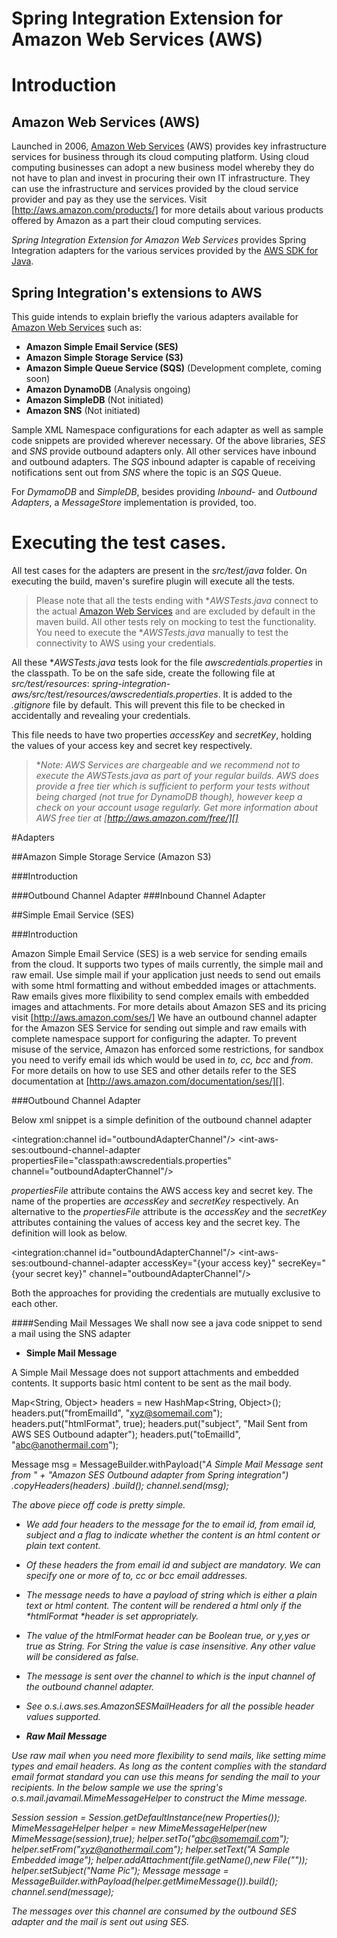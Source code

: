 Spring Integration Extension for Amazon Web Services (AWS)
==========================================================

# Introduction

## Amazon Web Services (AWS)

Launched in 2006, [Amazon Web Services][] (AWS) provides key infrastructure services for business through its cloud computing platform. Using cloud computing businesses can adopt a new business model whereby they do not have to plan and invest in procuring their own IT infrastructure. They can use the infrastructure and services provided by the cloud service provider and pay as they use the services. Visit [http://aws.amazon.com/products/] for more details about various products offered by Amazon as a part their cloud computing services.

*Spring Integration Extension for Amazon Web Services* provides Spring Integration adapters for the various services provided by the [AWS SDK for Java][].

## Spring Integration's extensions to AWS

This guide intends to explain briefly the various adapters available for [Amazon Web Services][] such as:

* **Amazon Simple Email Service (SES)**
* **Amazon Simple Storage Service (S3)**
* **Amazon Simple Queue Service (SQS)** (Development complete, coming soon)
* **Amazon DynamoDB** (Analysis ongoing)
* **Amazon SimpleDB** (Not initiated)
* **Amazon SNS** (Not initiated)

Sample XML Namespace configurations for each adapter as well as sample code snippets are provided wherever necessary. Of the above libraries, *SES* and *SNS* provide outbound adapters only. All other services have inbound and outbound adapters. The *SQS* inbound adapter is capable of receiving notifications sent out from *SNS* where the topic is an *SQS* Queue.

For *DymamoDB* and *SimpleDB*, besides providing *Inbound*- and *Outbound Adapters*, a *MessageStore* implementation is provided, too.

# Executing the test cases.

All test cases for the adapters are present in the *src/test/java* folder. On executing the build, maven's surefire plugin will execute all the tests.

> Please note that all the tests ending with **AWSTests.java* connect to the actual [Amazon Web Services][] and are excluded by default in the maven build. All other tests rely on mocking to test the functionality. You need to execute the **AWSTests.java* manually to test the connectivity to AWS using your credentials.

All these **AWSTests.java* tests look for the file *awscredentials.properties* in the classpath. To be on the safe side, create the following file at *src/test/resources*:
*spring-integration-aws/src/test/resources/awscredentials.properties*. It is added to the *.gitignore* file by default. This will prevent this file to be checked in accidentally and revealing your credentials.

This file needs to have two properties *accessKey* and *secretKey*, holding the values of your access key and secret key respectively.

> **Note: AWS Services are chargeable and we recommend not to execute the **AWSTests.java* as part of your regular builds. AWS does provide a free tier which is sufficient to perform your tests without being charged (not true for DynamoDB though), however keep a check on your account usage regularly. Get more information about AWS free tier at [http://aws.amazon.com/free/][]**

#Adapters

##Amazon Simple Storage Service (Amazon S3)

###Introduction

###Outbound Channel Adapter
###Inbound Channel Adapter

##Simple Email Service (SES)

###Introduction

Amazon Simple Email Service (SES) is a web service for sending emails from the cloud. It supports two types of mails currently, the simple mail and raw email.
Use simple mail if your application just needs to send out emails with some html formatting and without embedded images or attachments. Raw emails gives more flixibility to
send complex emails with embedded images and attachments.
For more details about Amazon SES and its pricing visit [http://aws.amazon.com/ses/]
We have an outbound channel adapter for the Amazon SES Service for sending out simple and raw emails with complete namespace support for configuring the adapter.
To prevent misuse of the service, Amazon has enforced some restrictions, for sandbox you need to verify email ids which would be used in *to, cc, bcc* and *from*. For more details on how to use SES and
other details refer to the SES documentation at [http://aws.amazon.com/documentation/ses/][].

###Outbound Channel Adapter

Below xml snippet is a simple definition of the outbound channel adapter


 <integration:channel id="outboundAdapterChannel"/>
 <int-aws-ses:outbound-channel-adapter
   propertiesFile="classpath:awscredentials.properties"
    channel="outboundAdapterChannel"/>


*propertiesFile* attribute contains the AWS access key and secret key. The
name of the properties are *accessKey* and *secretKey* respectively.
An alternative to the *propertiesFile* attribute is the *accessKey* and the
*secretKey* attributes containing the values of access key and the secret key. The definition will look as below.

 <integration:channel id="outboundAdapterChannel"/>
 <int-aws-ses:outbound-channel-adapter
   accessKey="{your access key}"
   secreKey="{your secret key}"
   channel="outboundAdapterChannel"/>

Both the approaches for providing the credentials are mutually exclusive to each other.

####Sending Mail Messages
We shall now see a java code snippet to send a mail using the SNS adapter


* **Simple Mail Message**

 A Simple Mail Message does not support attachments and embedded contents. It supports basic html content to be sent as the mail body.

  Map<String, Object> headers = new HashMap<String, Object>();
  headers.put("fromEmailId", "xyz@somemail.com");
  headers.put("htmlFormat", true);
  headers.put("subject", "Mail Sent from AWS SES Outbound adapter");
  headers.put("toEmailId", "abc@anothermail.com");

  Message<String> msg =
  MessageBuilder.withPayload("<html><i>A Simple Mail Message sent from " +
  "Amazon SES Outbound adapter from Spring integration<i></html>")
   .copyHeaders(headers)
   .build();
  channel.send(msg);

 The above piece off code is pretty simple.
  * We add four headers to the message for the *to email id*, *from email id*, *subject* and a *flag* to indicate whether the content is an html content or plain text content.
  * Of these headers the *from email id* and *subject* are mandatory. We can specify one or more of *to*, *cc* or *bcc* email addresses.
  * The message needs to have a payload of string which is either a plain
   text or html content. The content will be rendered a html only if the
  *htmlFormat *header is set appropriately.
  * The value of the *htmlFormat* header can be Boolean *true*, or *y*,*yes*
   or *true* as String. For String the value is case insensitive. Any other value will be considered as *false*.
  * The message is sent over the channel to which is the input channel of
  the outbound channel adapter.
  * See *o.s.i.aws.ses.AmazonSESMailHeaders* for all the possible header values supported.

* **Raw Mail Message**

 Use raw mail when you need more flexibility to send mails, like setting mime types and email headers. As long as the content complies with the standard email format standard you can use this means for sending the mail to your recipients. In the below sample we use the spring's *o.s.mail.javamail.MimeMessageHelper* to construct the Mime message.

   Session session = Session.getDefaultInstance(new Properties());
   MimeMessageHelper helper = new MimeMessageHelper(new MimeMessage(session),true);
   helper.setTo("abc@somemail.com");
   helper.setFrom("xyz@anothermail.com");
   helper.setText("A Sample Embedded image");
   helper.addAttachment(file.getName(),new File("<File path to the attachment>"));
   helper.setSubject("Name Pic");
   Message<MimeMessage> message =
   MessageBuilder.withPayload(helper.getMimeMessage()).build();
   channel.send(message);

 The messages over this channel are consumed by the outbound SES adapter and the mail is sent out using SES.

[AWS SDK for Java]: http://aws.amazon.com/sdkforjava/
[Amazon Web Services]: http://aws.amazon.com/
[http://aws.amazon.com/products/]: http://aws.amazon.com/products/
[http://aws.amazon.com/ses/]: http://aws.amazon.com/ses/
[http://aws.amazon.com/documentation/ses/]: http://aws.amazon.com/documentation/ses/
[http://aws.amazon.com/free/]: http://aws.amazon.com/free/
